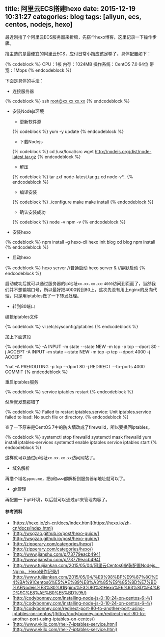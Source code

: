 title: 阿里云ECS搭建hexo
date: 2015-12-19 10:31:27
categories: blog
tags: [aliyun, ecs, centos, nodejs, hexo]
---
最近刚撸了个阿里云ECS服务器来折腾，先搭个hexo博客，这里记录一下操作步骤。

<!--more-->

撸主选的是最便宜的阿里云ECS，应付日常小撸应该足够了，具体配置如下：

{% codeblock %}
CPU：1核
内存：1024MB
操作系统：CentOS 7.0 64位
带宽：1Mbps
{% endcodeblock %}

下面是具体的手法：

* 连接服务器

{% codeblock %}
ssh root@xx.xx.xx.xx
{% endcodeblock %}

* 安装Nodejs环境

  * 更新软件源

  {% codeblock %}
  yum -y update
  {% endcodeblock %}

  * 下载Nodejs

  {% codeblock %}
  cd /usr/local/src
  wget http://nodejs.org/dist/node-latest.tar.gz
  {% endcodeblock %}

  * 解压

  {% codeblock %}
  tar zxf node-latest.tar.gz
  cd node-v*.*.*
  {% endcodeblock %}

  * 编译安装

  {% codeblock %}
  ./configure
  make
  make install
  {% endcodeblock %}

  * 确认安装成功

  {% codeblock %}
  node -v
  npm -v
  {% endcodeblock %}

* 安装hexo

{% codeblock %}
npm install -g hexo-cli
hexo init blog
cd blog
npm install
{% endcodeblock %}

* 启动hexo

{% codeblock %}
hexo server    //普通启动
hexo server &  //静默启动
{% endcodeblock %}

启动成功后就可以通过服务器的ip地址`xx.xx.xx.xx:4000`访问到页面了，当然我们并不想输端口号，所以最好把4000转到80上，这次先没有用上nginx的反向代理，只是用iptables做了一下转发处理。

* 转到80端口

编辑iptables文件

{% codeblock %}
vi /etc/sysconfig/iptables
{% endcodeblock %}

加上下面这段

{% codeblock %}
-A INPUT -m state --state NEW -m tcp -p tcp --dport 80 -j ACCEPT
-A INPUT -m state --state NEW -m tcp -p tcp --dport 4000 -j ACCEPT

*nat
-A PREROUTING -p tcp --dport 80 -j REDIRECT --to-ports 4000
COMMIT
{% endcodeblock %}

重启iptables服务

{% codeblock %}
service iptables restart
{% endcodeblock %}

然后就发现报错了

{% codeblock %}
Failed to restart iptables.service: Unit iptables.service failed to load: No such file or directory.
{% endcodeblock %}

查了一下原来是CentOS 7中的防火墙改成了firewalld，所以要换回iptables。

{% codeblock %}
systemctl stop firewalld
systemctl mask firewalld
yum install iptables-services
systemctl enable iptables
service iptables start
{% endcodeblock %}

这样就可以通过ip地址`xx.xx.xx.xx`访问网站了。

* 域名解析

再撸个域名`ppxu.me`，把`@`和`www`都解析到服务器ip地址就可以了。

* git管理

再配置一下git环境，以后就可以通过git来管理内容了。

#### 参考资料

* [https://hexo.io/zh-cn/docs/index.html](https://hexo.io/zh-cn/docs/index.html)
* [http://wsgzao.github.io/post/hexo-guide/](http://wsgzao.github.io/post/hexo-guide/)
* [http://zipperary.com/categories/hexo/](http://zipperary.com/categories/hexo/)
* [http://www.jianshu.com/p/73779eacb494](http://www.jianshu.com/p/73779eacb494)
* [http://www.tuijiankan.com/2015/05/04/阿里云Centos6安装配置Nodejs、Nginx、Hexo操作记录/](http://www.tuijiankan.com/2015/05/04/%E9%98%BF%E9%87%8C%E4%BA%91Centos6%E5%AE%89%E8%A3%85%E9%85%8D%E7%BD%AENodejs%E3%80%81Nginx%E3%80%81Hexo%E6%93%8D%E4%BD%9C%E8%AE%B0%E5%BD%95/)
* [http://codybonney.com/installing-node-js-0-10-24-on-centos-6-4/](http://codybonney.com/installing-node-js-0-10-24-on-centos-6-4/)
* [http://codybonney.com/redirect-port-80-to-another-port-using-iptables-on-centos/](http://codybonney.com/redirect-port-80-to-another-port-using-iptables-on-centos/)
* [http://www.vkilo.com/rhel-7-iptables-service.html](http://www.vkilo.com/rhel-7-iptables-service.html)
